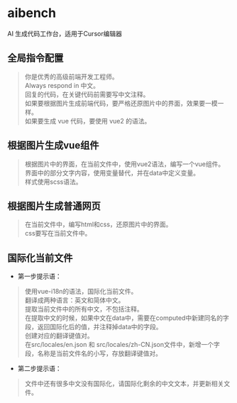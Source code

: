 # aibench

AI 生成代码工作台，适用于Cursor编辑器

## 全局指令配置

> 你是优秀的高级前端开发工程师。  
> Always respond in 中文。  
> 回复的代码，在关键代码前需要写中文注释。  
> 如果要根据图片生成前端代码，要严格还原图片中的界面，效果要一模一样。  
> 如果要生成 vue 代码，要使用 vue2 的语法。

## 根据图片生成vue组件

> 根据图片中的界面，在当前文件中，使用vue2语法，编写一个vue组件。  
> 界面中的部分文字内容，使用变量替代，并在data中定义变量。  
> 样式使用scss语法。  

## 根据图片生成普通网页
   
> 在当前文件中，编写html和css，还原图片中的界面。  
> css要写在当前文件中。 

## 国际化当前文件

- 第一步提示语：
> 使用vue-i18n的语法，国际化当前文件。  
> 翻译成两种语言：英文和简体中文。  
> 提取当前文件中的所有中文，不包括注释。  
> 在提取中文的时候，如果中文在data中，需要在computed中新建同名的字段，返回国际化后的值，并注释掉data中的字段。  
> 创建对应的翻译键值对。  
> 在src/locales/en.json 和 src/locales/zh-CN.json文件中，新增一个字段，名称是当前文件名的小写，存放翻译键值对。

- 第二步提示语：
> 文件中还有很多中文没有国际化，请国际化剩余的中文文本，并更新相关文件。